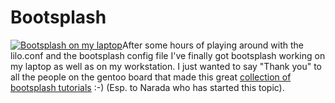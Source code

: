 # Bootsplash

<a href="http://www.zerokspot.com/gallery/index.php?f=data/desktops/screenshot-laptop-fb-2004.05.31-02.png&mode=medium" class="left"><img src="http://www.zerokspot.com/gallery/data/desktops/screenshot-laptop-fb-2004.05.31-02.small.png" alt="Bootsplash on my laptop"/></a>After some hours of playing around with the lilo.conf and the bootsplash config file I've finally got bootsplash working on my laptop as well as on my workstation. I just wanted to say "Thank you" to all the people on the gentoo board that made this great <a href="http://forums.gentoo.org/viewtopic.php?t=49036&highlight=bootsplash" title="Bootsplash tutorial on the official gentoo board">collection of bootsplash tutorials</a> :-) (Esp. to Narada who has started this topic).
